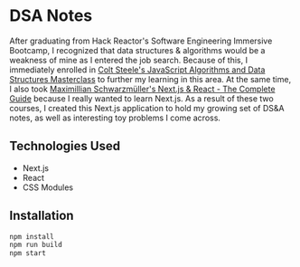 # DSA Notes
After graduating from Hack Reactor's Software Engineering Immersive Bootcamp, I recognized that data structures & algorithms would be a weakness of mine as I entered the job search. Because of this, I immediately enrolled in [Colt Steele's JavaScript Algorithms and Data Structures Masterclass](https://www.udemy.com/course/js-algorithms-and-data-structures-masterclass/) to further my learning in this area. At the same time, I also took [Maximillian Schwarzmüller's Next.js & React - The Complete Guide](https://www.udemy.com/course/nextjs-react-the-complete-guide/) because I really wanted to learn Next.js. As a result of these two courses, I created this Next.js application to hold my growing set of DS&A notes, as well as interesting toy problems I come across.

## Technologies Used
* Next.js
* React
* CSS Modules

## Installation
```bash
npm install
npm run build
npm start
```

